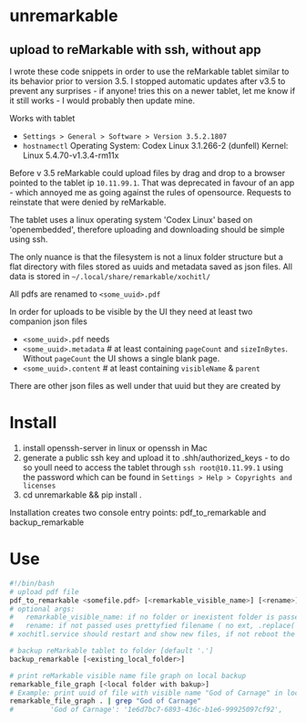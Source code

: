 # unremarkable
## upload to reMarkable with ssh, without app 
I wrote these code snippets in order to use the reMarkable tablet similar to its behavior prior to version 3.5.  I stopped automatic updates after v3.5 to prevent any surprises - if anyone! tries this on a newer tablet, let me know if it still works - I would probably then update mine.

Works with tablet
* `Settings > General > Software > Version 3.5.2.1807`
* `hostnamectl`  Operating System: Codex Linux 3.1.266-2 (dunfell) Kernel: Linux 5.4.70-v1.3.4-rm11x

Before v 3.5 reMarkable could upload files by drag and drop to a browser pointed to the tablet ip `10.11.99.1`. That was deprecated in favour of an app - which annoyed me as going against the rules of opensource. Requests to reinstate that were denied by reMarkable.

The tablet uses a linux operating system 'Codex Linux' based on 'openembedded', therefore uploading and downloading should be simple using ssh.

The only nuance is that the filesystem is not a linux folder structure but a flat directory with files stored as uuids and metadata saved as json files. All data is stored in 
`~/.local/share/remarkable/xochitl/`

All pdfs are renamed to `<some_uuid>.pdf`

In order for uploads to be visible by the UI they need at least two companion json files 
* `<some_uuid>.pdf` needs
* `<some_uuid>.metadata` # at least containing `pageCount` and `sizeInBytes`. Without `pageCount` the UI shows a single blank page.
* `<some_uuid>.content` # at least containing `visibleName` & `parent`


There are other json files as well under that uuid but they are created by

# Install
1. install openssh-server in linux or openssh in Mac
2. generate a public ssh key and upload it to .shh/authorized_keys  - to do so youll need to access the tablet through `ssh root@10.11.99.1`  using the password which can be found in `Settings > Help > Copyrights and licenses`
3. cd unremarkable && pip install .

Installation creates two console entry points:
pdf_to_remarkable and backup_remarkable

# Use
```bash
#!/bin/bash
# upload pdf file
pdf_to_remarkable <somefile.pdf> [<remarkable_visible_name>] [<rename>]
# optional args:
#   remarkable_visible_name: if no folder or inexistent folder is passed, file will be uploaded to myFiles
#   rename: if not passed uses prettyfied filename ( no ext, .replace('_',' '))
# xochitl.service should restart and show new files, if not reboot the reMarkable

# backup reMarkable tablet to folder [default '.']
backup_remarkable [<existing_local_folder>]

# print reMarkable visible name file graph on local backup
remarkable_file_graph [<local folder with bakup>]
# Example: print uuid of file with visible name "God of Carnage" in local folder
remarkable_file_graph . | grep "God of Carnage"
#         'God of Carnage': '1e6d7bc7-6893-436c-b1e6-99925097cf92',
```
